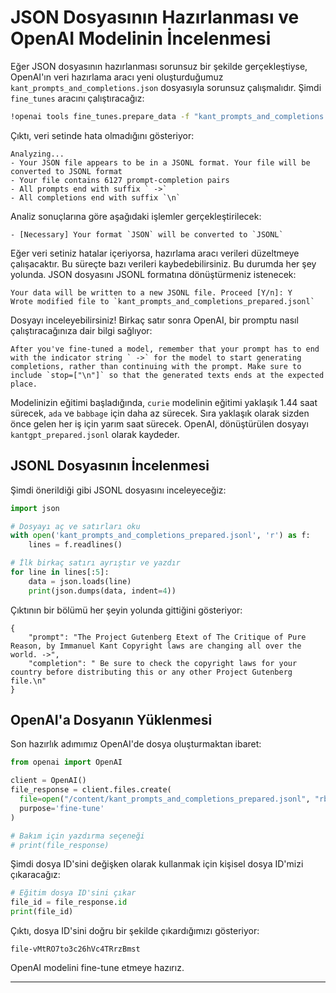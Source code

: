 # JSON Dosyasının Hazırlanması ve OpenAI Modelinin İncelenmesi

Eğer JSON dosyasının hazırlanması sorunsuz bir şekilde gerçekleştiyse, OpenAI'ın veri hazırlama aracı yeni oluşturduğumuz `kant_prompts_and_completions.json` dosyasıyla sorunsuz çalışmalıdır. Şimdi `fine_tunes` aracını çalıştıracağız: 
```bash
!openai tools fine_tunes.prepare_data -f "kant_prompts_and_completions.json"
```
Çıktı, veri setinde hata olmadığını gösteriyor:
```
Analyzing...
- Your JSON file appears to be in a JSONL format. Your file will be converted to JSONL format
- Your file contains 6127 prompt-completion pairs
- All prompts end with suffix ` ->`
- All completions end with suffix `\n`
```
Analiz sonuçlarına göre aşağıdaki işlemler gerçekleştirilecek:
```
- [Necessary] Your format `JSON` will be converted to `JSONL`
```
Eğer veri setiniz hatalar içeriyorsa, hazırlama aracı verileri düzeltmeye çalışacaktır. Bu süreçte bazı verileri kaybedebilirsiniz. Bu durumda her şey yolunda. JSON dosyasını JSONL formatına dönüştürmeniz istenecek: 
```
Your data will be written to a new JSONL file. Proceed [Y/n]: Y
Wrote modified file to `kant_prompts_and_completions_prepared.jsonl`
```
Dosyayı inceleyebilirsiniz! Birkaç satır sonra OpenAI, bir promptu nasıl çalıştıracağınıza dair bilgi sağlıyor:
```
After you've fine-tuned a model, remember that your prompt has to end with the indicator string ` ->` for the model to start generating completions, rather than continuing with the prompt. Make sure to include `stop=["\n"]` so that the generated texts ends at the expected place.
```
Modelinizin eğitimi başladığında, `curie` modelinin eğitimi yaklaşık 1.44 saat sürecek, `ada` ve `babbage` için daha az sürecek. Sıra yaklaşık olarak sizden önce gelen her iş için yarım saat sürecek. OpenAI, dönüştürülen dosyayı `kantgpt_prepared.jsonl` olarak kaydeder.

## JSONL Dosyasının İncelenmesi

Şimdi önerildiği gibi JSONL dosyasını inceleyeceğiz:
```python
import json

# Dosyayı aç ve satırları oku
with open('kant_prompts_and_completions_prepared.jsonl', 'r') as f:
    lines = f.readlines()

# İlk birkaç satırı ayrıştır ve yazdır
for line in lines[:5]:
    data = json.loads(line)
    print(json.dumps(data, indent=4))
```
Çıktının bir bölümü her şeyin yolunda gittiğini gösteriyor:
```
{
    "prompt": "The Project Gutenberg Etext of The Critique of Pure Reason, by Immanuel Kant Copyright laws are changing all over the world. ->",
    "completion": " Be sure to check the copyright laws for your country before distributing this or any other Project Gutenberg file.\n"
}
```
## OpenAI'a Dosyanın Yüklenmesi

Son hazırlık adımımız OpenAI'de dosya oluşturmaktan ibaret:
```python
from openai import OpenAI

client = OpenAI()
file_response = client.files.create(
  file=open("/content/kant_prompts_and_completions_prepared.jsonl", "rb"),
  purpose='fine-tune'
)

# Bakım için yazdırma seçeneği
# print(file_response)
```
Şimdi dosya ID'sini değişken olarak kullanmak için kişisel dosya ID'mizi çıkaracağız:
```python
# Eğitim dosya ID'sini çıkar
file_id = file_response.id
print(file_id)
```
Çıktı, dosya ID'sini doğru bir şekilde çıkardığımızı gösteriyor:
```
file-vMtRO7to3c26hVc4TRrzBmst
```
OpenAI modelini fine-tune etmeye hazırız.

---

